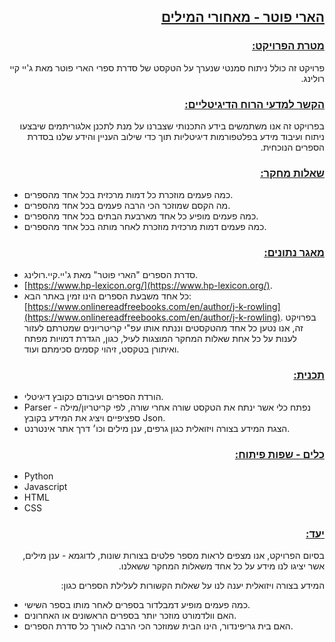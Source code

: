 <p dir="rtl">
<h2 dir="rtl"><strong><span style="text-decoration:underline;">הארי פוטר - מאחורי המילים</span></strong></p></h2>


<p dir="rtl">
<h3 dir="rtl"><strong><span style="text-decoration:underline;">מטרת הפרויקט:</span></strong></p></h3>


<p dir="rtl">
פרויקט זה כולל ניתוח סמנטי שנערך על הטקסט של סדרת ספרי הארי פוטר מאת ג'יי קיי רולינג.</p>


<p dir="rtl">
<h3 dir="rtl"><strong><span style="text-decoration:underline;">הקשר למדעי הרוח הדיגיטליים:</span></strong></p></h3>


<p dir="rtl">
בפרויקט זה אנו משתמשים בידע התכנותי שצברנו על מנת לתכנן אלגוריתמים שיבצעו ניתוח ועיבוד מידע בפלטפורמות דיגיטליות תוך כדי שילוב העניין והידע שלנו בסדרת הספרים הנוכחית.</p>


<p dir="rtl">
<h3 dir="rtl"><strong><span style="text-decoration:underline;">שאלות מחקר:</span></strong></p></h3>




* כמה פעמים מוזכרת כל דמות מרכזית בכל אחד מהספרים.
* מה הקסם שמוזכר הכי הרבה פעמים בכל אחד מהספרים.
* כמה פעמים מופיע כל אחד מארבעת הבתים בכל אחד מהספרים.
* כמה פעמים דמות מרכזית מוזכרת לאחר מותה בכל אחד מהספרים.

<p dir="rtl">
<h3 dir="rtl"><strong><span style="text-decoration:underline;">מאגר נתונים:</span></strong></p></h3>




* סדרת הספרים "הארי פוטר" מאת ג'יי.קיי.רולינג.
* [https://www.hp-lexicon.org/](https://www.hp-lexicon.org/). 
* כל אחד משבעת הספרים הינו זמין באתר הבא: [https://www.onlinereadfreebooks.com/en/author/j-k-rowling](https://www.onlinereadfreebooks.com/en/author/j-k-rowling). בפרויקט זה, אנו נטען כל אחד מהטקסטים וננתח אותו עפ"י קריטריונים שמטרתם לעזור לענות על כל אחת שאלות המחקר המוצגות לעיל, כגון, הגדרת דמויות מפתח ואיתורן בטקסט, זיהוי קסמים סכימתם ועוד.

<p dir="rtl">
<h3 dir="rtl"><strong><span style="text-decoration:underline;">תכנית:</span></strong></p></h3>




* הורדת הספרים ועיבודם כקובץ דיגיטלי.
* Parser - נפתח כלי אשר ינתח את הטקסט שורה אחרי שורה, לפי קריטריון/מילה ספציפיים ויציג את המידע בקובץ Json.
* הצגת המידע בצורה ויזואלית כגון גרפים, ענן מילים וכו׳ דרך אתר אינטרנט.

<p dir="rtl">
<h3 dir="rtl"><strong><span style="text-decoration:underline;">כלים - שפות פיתוח:</span></strong></p></h3>




*  Python 
* Javascript
* HTML
* CSS

<p dir="rtl">
<h3 dir="rtl"><strong><span style="text-decoration:underline;">יעד:</span></strong></p></h3>


<p dir="rtl">
בסיום הפרויקט, אנו מצפים לראות מספר פלטים בצורות שונות, לדוגמא - ענן מילים, אשר יציגו לנו מידע על כל אחד משאלות המחקר ששאלנו. </p>


<p dir="rtl">
המידע בצורה ויזואלית יענה לנו על שאלות הקשורות לעלילת הספרים כגון:</p>




* כמה פעמים מופיע דמבלדור בספרים לאחר מותו בספר השישי.
* האם וולדמורט מוזכר יותר בספרים הראשונים או האחרונים.
* האם בית גריפינדור, הינו הבית שמוזכר הכי הרבה לאורך כל סדרת הספרים.
